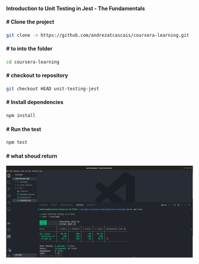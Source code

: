 #### Introduction to Unit Testing in Jest - The Fundamentals



#### # Clone the project
```sh
git clone -n https://github.com/andrezatcascais/coursera-learning.git
```
#### # to into the folder
```sh
cd coursera-learning
```
#### # checkout to repository
```sh
git checkout HEAD unit-testing-jest
```

#### # Install dependencies
```sh
npm install
```
#### # Run the test
```sh
npm test
```
#### # what shoud return

![1684033013192](image/README/1684033013192.png)
